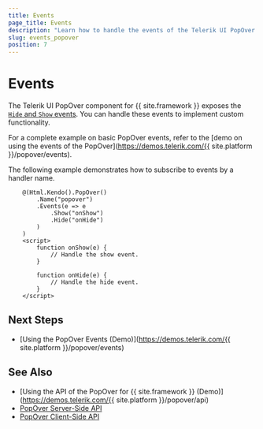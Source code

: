 ```yaml
---
title: Events
page_title: Events
description: "Learn how to handle the events of the Telerik UI PopOver component for {{ site.framework }}."
slug: events_popover
position: 7
---
```


# Events

The Telerik UI PopOver component for {{ site.framework }} exposes the [`Hide` and `Show` events](/api/kendo.mvc.ui.fluent/popovereventbuilder). You can handle these events to implement custom functionality.

For a complete example on basic PopOver events, refer to the [demo on using the events of the PopOver](https://demos.telerik.com/{{ site.platform }}/popover/events).

The following example demonstrates how to subscribe to events by a handler name.

```HtmlHelper
    @(Html.Kendo().PopOver()
        .Name("popover")
        .Events(e => e
            .Show("onShow")
            .Hide("onHide")
        )
    )
    <script>
        function onShow(e) {
            // Handle the show event.
        }

        function onHide(e) {
            // Handle the hide event.
        }
    </script>
```

## Next Steps

* [Using the PopOver Events (Demo)](https://demos.telerik.com/{{ site.platform }}/popover/events)

## See Also

* [Using the API of the PopOver for {{ site.framework }} (Demo)](https://demos.telerik.com/{{ site.platform }}/popover/api)
* [PopOver Server-Side API](/api/popover)
* [PopOver Client-Side API](https://docs.telerik.com/kendo-ui/api/javascript/ui/popover)
